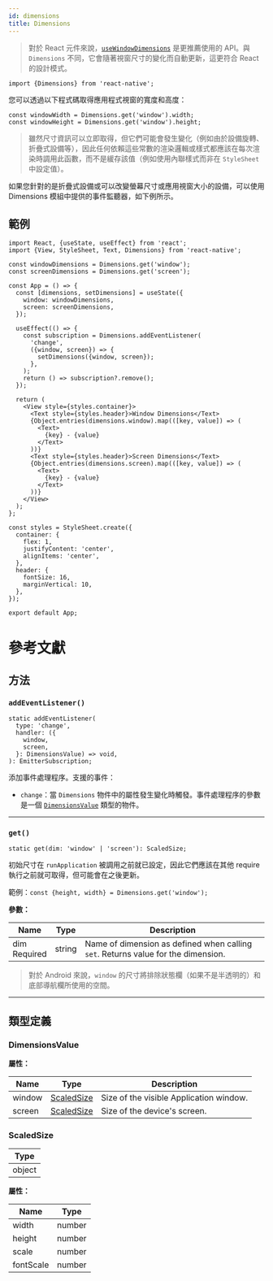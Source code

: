 ```yaml
---
id: dimensions
title: Dimensions
---
```


> 對於 React 元件來說，[`useWindowDimensions`](usewindowdimensions) 是更推薦使用的 API。與 `Dimensions` 不同，它會隨著視窗尺寸的變化而自動更新，這更符合 React 的設計模式。

```tsx
import {Dimensions} from 'react-native';
```

您可以透過以下程式碼取得應用程式視窗的寬度和高度：

```tsx
const windowWidth = Dimensions.get('window').width;
const windowHeight = Dimensions.get('window').height;
```

> 雖然尺寸資訊可以立即取得，但它們可能會發生變化（例如由於設備旋轉、折疊式設備等），因此任何依賴這些常數的渲染邏輯或樣式都應該在每次渲染時調用此函數，而不是緩存該值（例如使用內聯樣式而非在 `StyleSheet` 中設定值）。

如果您針對的是折疊式設備或可以改變螢幕尺寸或應用視窗大小的設備，可以使用 Dimensions 模組中提供的事件監聽器，如下例所示。

## 範例

```SnackPlayer name=Dimensions
import React, {useState, useEffect} from 'react';
import {View, StyleSheet, Text, Dimensions} from 'react-native';

const windowDimensions = Dimensions.get('window');
const screenDimensions = Dimensions.get('screen');

const App = () => {
  const [dimensions, setDimensions] = useState({
    window: windowDimensions,
    screen: screenDimensions,
  });

  useEffect(() => {
    const subscription = Dimensions.addEventListener(
      'change',
      ({window, screen}) => {
        setDimensions({window, screen});
      },
    );
    return () => subscription?.remove();
  });

  return (
    <View style={styles.container}>
      <Text style={styles.header}>Window Dimensions</Text>
      {Object.entries(dimensions.window).map(([key, value]) => (
        <Text>
          {key} - {value}
        </Text>
      ))}
      <Text style={styles.header}>Screen Dimensions</Text>
      {Object.entries(dimensions.screen).map(([key, value]) => (
        <Text>
          {key} - {value}
        </Text>
      ))}
    </View>
  );
};

const styles = StyleSheet.create({
  container: {
    flex: 1,
    justifyContent: 'center',
    alignItems: 'center',
  },
  header: {
    fontSize: 16,
    marginVertical: 10,
  },
});

export default App;
```

# 參考文獻

## 方法

### `addEventListener()`

```tsx
static addEventListener(
  type: 'change',
  handler: ({
    window,
    screen,
  }: DimensionsValue) => void,
): EmitterSubscription;
```

添加事件處理程序。支援的事件：

- `change`：當 `Dimensions` 物件中的屬性發生變化時觸發。事件處理程序的參數是一個 [`DimensionsValue`](#dimensionsvalue) 類型的物件。

---

### `get()`

```tsx
static get(dim: 'window' | 'screen'): ScaledSize;
```

初始尺寸在 `runApplication` 被調用之前就已設定，因此它們應該在其他 require 執行之前就可取得，但可能會在之後更新。

範例：`const {height, width} = Dimensions.get('window');`

**參數：**

| Name                                                               | Type   | Description                                                                       |
| ------------------------------------------------------------------ | ------ | --------------------------------------------------------------------------------- |
| dim <div className="label basic required two-lines">Required</div> | string | Name of dimension as defined when calling `set`. Returns value for the dimension. |

> 對於 Android 來說，`window` 的尺寸將排除狀態欄（如果不是半透明的）和底部導航欄所使用的空間。

---

## 類型定義

### DimensionsValue

**屬性：**

| Name   | Type                                | Description                             |
| ------ | ----------------------------------- | --------------------------------------- |
| window | [ScaledSize](dimensions#scaledsize) | Size of the visible Application window. |
| screen | [ScaledSize](dimensions#scaledsize) | Size of the device's screen.            |

### ScaledSize

| Type   |
| ------ |
| object |

**屬性：**

| Name      | Type   |
| --------- | ------ |
| width     | number |
| height    | number |
| scale     | number |
| fontScale | number |